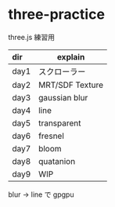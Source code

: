 # three-practice

three.js 練習用

| dir  | explain         |
| :--- | --------------- |
| day1 | スクローラー    |
| day2 | MRT/SDF Texture |
| day3 | gaussian blur   |
| day4 | line            |
| day5 | transparent     |
| day6 | fresnel         |
| day7 | bloom           |
| day8 | quatanion       |
| day9 | WIP             |

blur -> line で gpgpu
